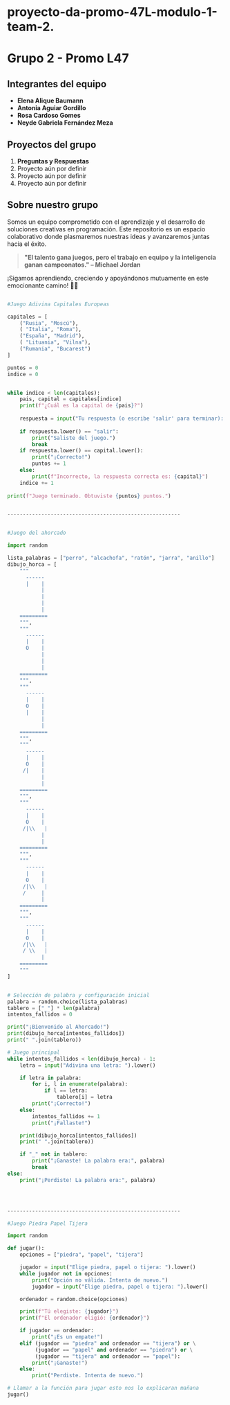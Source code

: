 # proyecto-da-promo-47L-modulo-1-team-2.
# Grupo 2 - Promo L47

## **Integrantes del equipo**
- **Elena Alique Baumann**  
- **Antonia Aguiar Gordillo**  
- **Rosa Cardoso Gomes**  
- **Neyde Gabriela Fernández Meza**  

## **Proyectos del grupo**
1. **Preguntas y Respuestas**  
2. Proyecto aún por definir  
3. Proyecto aún por definir  
4. Proyecto aún por definir  

## **Sobre nuestro grupo**
Somos un equipo comprometido con el aprendizaje y el desarrollo de soluciones creativas en programación. Este repositorio es un espacio colaborativo donde plasmaremos nuestras ideas y avanzaremos juntas hacia el éxito.  

> **"El talento gana juegos, pero el trabajo en equipo y la inteligencia ganan campeonatos." – Michael Jordan**

¡Sigamos aprendiendo, creciendo y apoyándonos mutuamente en este emocionante camino! 🚀✨



```python

#Juego Adivina Capitales Europeas

capitales = [
    ("Rusia", "Moscú"),
    ( "Italia", "Roma"),
    ("España", "Madrid"),
    ( "Lituania", "Vilna"),
    ("Rumania", "Bucarest")
]

puntos = 0
indice = 0


while indice < len(capitales):
    pais, capital = capitales[indice]
    print(f"¿Cuál es la capital de {pais}?")
    
    respuesta = input("Tu respuesta (o escribe 'salir' para terminar): ")
    
    if respuesta.lower() == "salir":
        print("Saliste del juego.")
        break
    if respuesta.lower() == capital.lower():
        print("¡Correcto!")
        puntos += 1
    else:
        print(f"Incorrecto, la respuesta correcta es: {capital}")
    indice += 1
    
print(f"Juego terminado. Obtuviste {puntos} puntos.")


--------------------------------------------------------


#Juego del ahorcado

import random

lista_palabras = ["perro", "alcachofa", "ratón", "jarra", "anillo"]
dibujo_horca = [
    """
      ------
      |    |
           |
           |
           |
           |
    =========
    """,
    """
      ------
      |    |
      O    |
           |
           |
           |
    =========
    """,
    """
      ------
      |    |
      O    |
      |    |
           |
           |
    =========
    """,
    """
      ------
      |    |
      O    |
     /|    |
           |
           |
    =========
    """,
    """
      ------
      |    |
      O    |
     /|\\   |
           |
           |
    =========
    """,
    """
      ------
      |    |
      O    |
     /|\\   |
     /     |
           |
    =========
    """,
    """
      ------
      |    |
      O    |
     /|\\   |
     / \\   |
           |
    =========
    """
]


# Selección de palabra y configuración inicial
palabra = random.choice(lista_palabras)
tablero = ["_"] * len(palabra)
intentos_fallidos = 0

print("¡Bienvenido al Ahorcado!")
print(dibujo_horca[intentos_fallidos])
print(" ".join(tablero))

# Juego principal
while intentos_fallidos < len(dibujo_horca) - 1:
    letra = input("Adivina una letra: ").lower()

    if letra in palabra:
        for i, l in enumerate(palabra):
            if l == letra:
                tablero[i] = letra
        print("¡Correcto!")
    else:
        intentos_fallidos += 1
        print("¡Fallaste!")

    print(dibujo_horca[intentos_fallidos])
    print(" ".join(tablero))

    if "_" not in tablero:
        print("¡Ganaste! La palabra era:", palabra)
        break
else:
    print("¡Perdiste! La palabra era:", palabra)




--------------------------------------------------------

#Juego Piedra Papel Tijera

import random

def jugar():
    opciones = ["piedra", "papel", "tijera"]

    jugador = input("Elige piedra, papel o tijera: ").lower()
    while jugador not in opciones:
        print("Opción no válida. Intenta de nuevo.")
        jugador = input("Elige piedra, papel o tijera: ").lower()

    ordenador = random.choice(opciones)

    print(f"Tú elegiste: {jugador}")
    print(f"El ordenador eligió: {ordenador}")

    if jugador == ordenador:
        print("¡Es un empate!")
    elif (jugador == "piedra" and ordenador == "tijera") or \
         (jugador == "papel" and ordenador == "piedra") or \
         (jugador == "tijera" and ordenador == "papel"):
        print("¡Ganaste!")
    else:
        print("Perdiste. Intenta de nuevo.")

# Llamar a la función para jugar esto nos lo explicaran mañana
jugar()
